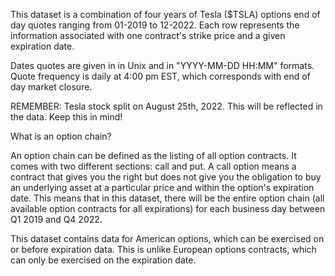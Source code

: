 This dataset is a combination of four years of Tesla ($TSLA) options end of day quotes ranging from 01-2019 to 12-2022. Each row represents the information associated with one contract's strike price and a given expiration date.

Dates quotes are given in in Unix and in "YYYY-MM-DD HH:MM" formats. Quote frequency is daily at 4:00 pm EST, which corresponds with end of day market closure.

REMEMBER: Tesla stock split on August 25th, 2022. This will be reflected in the data. Keep this in mind!

What is an option chain?

An option chain can be defined as the listing of all option contracts. It comes with two different sections: call and put. A call option means a contract that gives you the right but does not give you the obligation to buy an underlying asset at a particular price and within the option's expiration date. This means that in this dataset, there will be the entire option chain (all available option contracts for all expirations) for each business day between Q1 2019 and Q4 2022.

This dataset contains data for American options, which can be exercised on or before expiration data. This is unlike European options contracts, which can only be exercised on the expiration date.